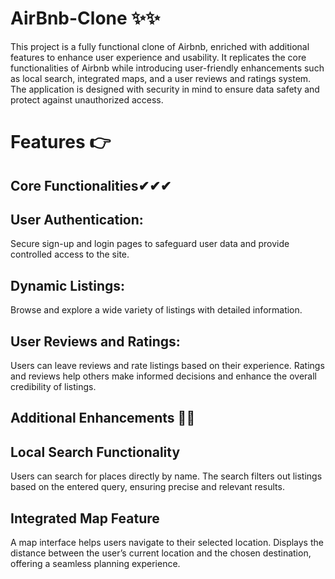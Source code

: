 # AirBnb-Clone ✨✨
This project is a fully functional clone of Airbnb, enriched with additional features to enhance user experience and usability. It replicates the core functionalities of Airbnb while introducing user-friendly enhancements such as local search, integrated maps, and a user reviews and ratings system. The application is designed with security in mind to ensure data safety and protect against unauthorized access.

# Features 👉
## Core Functionalities✔✔✔

## User Authentication: 

Secure sign-up and login pages to safeguard user data and provide controlled access to the site.

## Dynamic Listings: 

Browse and explore a wide variety of listings with detailed information.

## User Reviews and Ratings:

Users can leave reviews and rate listings based on their experience.
Ratings and reviews help others make informed decisions and enhance the overall credibility of listings.

## Additional Enhancements 👨‍💻

## Local Search Functionality

Users can search for places directly by name.
The search filters out listings based on the entered query, ensuring precise and relevant results.

## Integrated Map Feature

A map interface helps users navigate to their selected location.
Displays the distance between the user’s current location and the chosen destination, offering a seamless planning experience.
